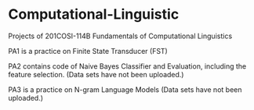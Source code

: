 # Computational-Linguistic
Projects of 201COSI-114B Fundamentals of Computational Linguistics

PA1 is a practice on Finite State Transducer (FST)

PA2 contains code of Naive Bayes Classifier and Evaluation, including the feature selection. (Data sets have not been uploaded.)

PA3 is a practice on N-gram Language Models (Data sets have not been uploaded.)